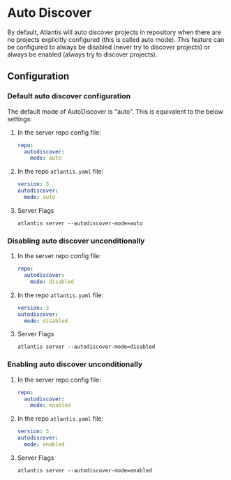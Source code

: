 # Auto Discover
By default, Atlantis will auto discover projects in repository when there are no projects explicitly configured (this is called auto mode).
This feature can be configured to always be disabled (never try to discover projects) or always be enabled (always try to discover projects).

## Configuration
### Default auto discover configuration
The default mode of AutoDiscover is "auto". This is equivalent to the below settings:
1. In the server repo config file:
    ```yaml
    repo:
      autodiscover:
        mode: auto
    ```
1. In the repo `atlantis.yaml` file:
    ```yaml
    version: 3
    autodiscover:
      mode: auto
    ```
1. Server Flags
    ```
    atlantis server --autodiscover-mode=auto
    ```

### Disabling auto discover unconditionally 
1. In the server repo config file:
    ```yaml
    repo:
      autodiscover:
        mode: disabled
    ```
1. In the repo `atlantis.yaml` file:
    ```yaml
    version: 3
    autodiscover:
      mode: disabled
    ```
1. Server Flags
    ```
    atlantis server --autodiscover-mode=disabled
    ```

### Enabling auto discover unconditionally 
1. In the server repo config file:
    ```yaml
    repo:
      autodiscover:
        mode: enabled
    ```
1. In the repo `atlantis.yaml` file:
    ```yaml
    version: 3
    autodiscover:
      mode: enabled
    ```
1. Server Flags
    ```
    atlantis server --autodiscover-mode=enabled
    ```
